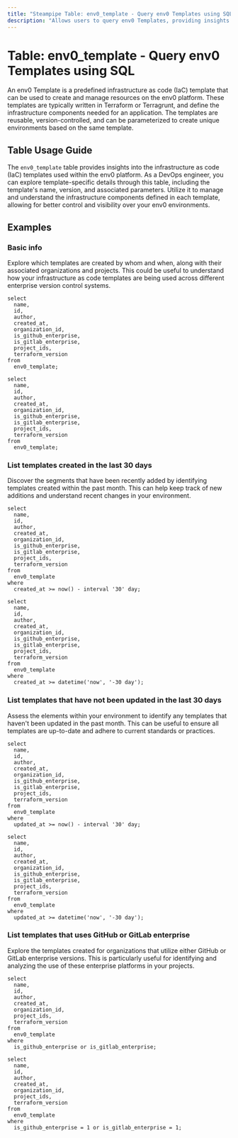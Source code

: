 ```yaml
---
title: "Steampipe Table: env0_template - Query env0 Templates using SQL"
description: "Allows users to query env0 Templates, providing insights into the infrastructure as code (IaC) templates used in the env0 platform."
---
```


# Table: env0_template - Query env0 Templates using SQL

An env0 Template is a predefined infrastructure as code (IaC) template that can be used to create and manage resources on the env0 platform. These templates are typically written in Terraform or Terragrunt, and define the infrastructure components needed for an application. The templates are reusable, version-controlled, and can be parameterized to create unique environments based on the same template.

## Table Usage Guide

The `env0_template` table provides insights into the infrastructure as code (IaC) templates used within the env0 platform. As a DevOps engineer, you can explore template-specific details through this table, including the template's name, version, and associated parameters. Utilize it to manage and understand the infrastructure components defined in each template, allowing for better control and visibility over your env0 environments.

## Examples

### Basic info
Explore which templates are created by whom and when, along with their associated organizations and projects. This could be useful to understand how your infrastructure as code templates are being used across different enterprise version control systems.

```sql+postgres
select
  name,
  id,
  author,
  created_at,
  organization_id,
  is_github_enterprise,
  is_gitlab_enterprise,
  project_ids,
  terraform_version
from
  env0_template;
```

```sql+sqlite
select
  name,
  id,
  author,
  created_at,
  organization_id,
  is_github_enterprise,
  is_gitlab_enterprise,
  project_ids,
  terraform_version
from
  env0_template;
```

### List templates created in the last 30 days
Discover the segments that have been recently added by identifying templates created within the past month. This can help keep track of new additions and understand recent changes in your environment.

```sql+postgres
select
  name,
  id,
  author,
  created_at,
  organization_id,
  is_github_enterprise,
  is_gitlab_enterprise,
  project_ids,
  terraform_version
from
  env0_template
where
  created_at >= now() - interval '30' day;
```

```sql+sqlite
select
  name,
  id,
  author,
  created_at,
  organization_id,
  is_github_enterprise,
  is_gitlab_enterprise,
  project_ids,
  terraform_version
from
  env0_template
where
  created_at >= datetime('now', '-30 day');
```

### List templates that have not been updated in the last 30 days
Assess the elements within your environment to identify any templates that haven't been updated in the past month. This can be useful to ensure all templates are up-to-date and adhere to current standards or practices.

```sql+postgres
select
  name,
  id,
  author,
  created_at,
  organization_id,
  is_github_enterprise,
  is_gitlab_enterprise,
  project_ids,
  terraform_version
from
  env0_template
where
  updated_at >= now() - interval '30' day;
```

```sql+sqlite
select
  name,
  id,
  author,
  created_at,
  organization_id,
  is_github_enterprise,
  is_gitlab_enterprise,
  project_ids,
  terraform_version
from
  env0_template
where
  updated_at >= datetime('now', '-30 day');
```

### List templates that uses GitHub or GitLab enterprise
Explore the templates created for organizations that utilize either GitHub or GitLab enterprise versions. This is particularly useful for identifying and analyzing the use of these enterprise platforms in your projects.

```sql+postgres
select
  name,
  id,
  author,
  created_at,
  organization_id,
  project_ids,
  terraform_version
from
  env0_template
where
  is_github_enterprise or is_gitlab_enterprise;
```

```sql+sqlite
select
  name,
  id,
  author,
  created_at,
  organization_id,
  project_ids,
  terraform_version
from
  env0_template
where
  is_github_enterprise = 1 or is_gitlab_enterprise = 1;
```